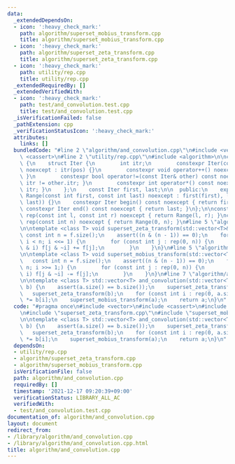 ```yaml
---
data:
  _extendedDependsOn:
  - icon: ':heavy_check_mark:'
    path: algorithm/superset_mobius_transform.cpp
    title: algorithm/superset_mobius_transform.cpp
  - icon: ':heavy_check_mark:'
    path: algorithm/superset_zeta_transform.cpp
    title: algorithm/superset_zeta_transform.cpp
  - icon: ':heavy_check_mark:'
    path: utility/rep.cpp
    title: utility/rep.cpp
  _extendedRequiredBy: []
  _extendedVerifiedWith:
  - icon: ':heavy_check_mark:'
    path: test/and_convolution.test.cpp
    title: test/and_convolution.test.cpp
  _isVerificationFailed: false
  _pathExtension: cpp
  _verificationStatusIcon: ':heavy_check_mark:'
  attributes:
    links: []
  bundledCode: "#line 2 \"algorithm/and_convolution.cpp\"\n#include <vector>\n#include\
    \ <cassert>\n#line 2 \"utility/rep.cpp\"\n#include <algorithm>\n\nclass Range\
    \ {\n    struct Iter {\n        int itr;\n        constexpr Iter(const int pos)\
    \ noexcept : itr(pos) {}\n        constexpr void operator++() noexcept { ++itr;\
    \ }\n        constexpr bool operator!=(const Iter& other) const noexcept { return\
    \ itr != other.itr; }\n        constexpr int operator*() const noexcept { return\
    \ itr; }\n    };\n    const Iter first, last;\n\n  public:\n    explicit constexpr\
    \ Range(const int first, const int last) noexcept : first(first), last(std::max(first,\
    \ last)) {}\n    constexpr Iter begin() const noexcept { return first; }\n   \
    \ constexpr Iter end() const noexcept { return last; }\n};\n\nconstexpr Range\
    \ rep(const int l, const int r) noexcept { return Range(l, r); }\nconstexpr Range\
    \ rep(const int n) noexcept { return Range(0, n); }\n#line 5 \"algorithm/superset_zeta_transform.cpp\"\
    \n\ntemplate <class T> void superset_zeta_transform(std::vector<T>& f) {\n   \
    \ const int n = f.size();\n    assert((n & (n - 1)) == 0);\n    for (int i = 1;\
    \ i < n; i <<= 1) {\n        for (const int j : rep(0, n)) {\n            if (j\
    \ & i) f[j & ~i] += f[j];\n        }\n    }\n}\n#line 5 \"algorithm/superset_mobius_transform.cpp\"\
    \n\ntemplate <class T> void superset_mobius_transform(std::vector<T>& f) {\n \
    \   const int n = f.size();\n    assert((n & (n - 1)) == 0);\n    for (int i =\
    \ n; i >>= 1;) {\n        for (const int j : rep(0, n)) {\n            if (j &\
    \ i) f[j & ~i] -= f[j];\n        }\n    }\n}\n#line 7 \"algorithm/and_convolution.cpp\"\
    \n\ntemplate <class T> std::vector<T> and_convolution(std::vector<T> a, std::vector<T>\
    \ b) {\n    assert(a.size() == b.size());\n    superset_zeta_transform(a);\n \
    \   superset_zeta_transform(b);\n    for (const int i : rep(0, a.size())) a[i]\
    \ *= b[i];\n    superset_mobius_transform(a);\n    return a;\n}\n"
  code: "#pragma once\n#include <vector>\n#include <cassert>\n#include \"../utility/rep.cpp\"\
    \n#include \"superset_zeta_transform.cpp\"\n#include \"superset_mobius_transform.cpp\"\
    \n\ntemplate <class T> std::vector<T> and_convolution(std::vector<T> a, std::vector<T>\
    \ b) {\n    assert(a.size() == b.size());\n    superset_zeta_transform(a);\n \
    \   superset_zeta_transform(b);\n    for (const int i : rep(0, a.size())) a[i]\
    \ *= b[i];\n    superset_mobius_transform(a);\n    return a;\n}\n"
  dependsOn:
  - utility/rep.cpp
  - algorithm/superset_zeta_transform.cpp
  - algorithm/superset_mobius_transform.cpp
  isVerificationFile: false
  path: algorithm/and_convolution.cpp
  requiredBy: []
  timestamp: '2021-12-17 09:20:39+09:00'
  verificationStatus: LIBRARY_ALL_AC
  verifiedWith:
  - test/and_convolution.test.cpp
documentation_of: algorithm/and_convolution.cpp
layout: document
redirect_from:
- /library/algorithm/and_convolution.cpp
- /library/algorithm/and_convolution.cpp.html
title: algorithm/and_convolution.cpp
---
```

